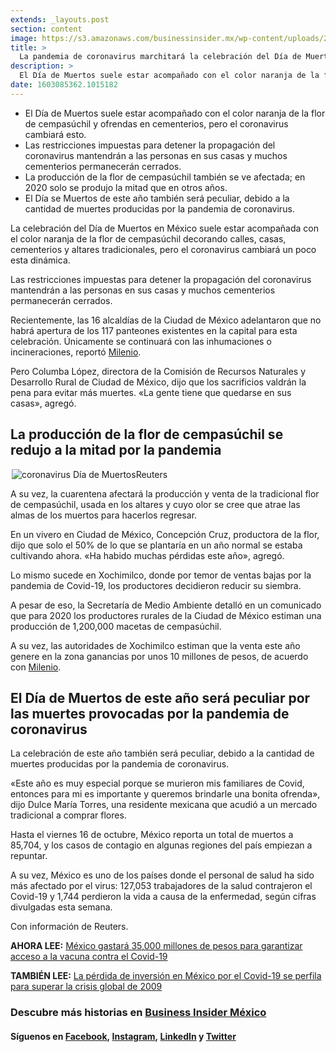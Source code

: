 ```yaml
--- 
extends: _layouts.post 
section: content 
image: https://s3.amazonaws.com/businessinsider.mx/wp-content/uploads/2020/10/17163305/coronavirus-Di%CC%81a-de-Muertos.jpg 
title: > 
  La pandemia de coronavirus marchitará la celebración del Día de Muertos 
description: > 
  El Día de Muertos suele estar acompañado con el color naranja de la flor de cempasúchil y ofrendas en cementerios, pero el coronavirus cambiará esto.La producción de la flor de cempasúchil también se ve afectada; en 2020 solo se produjo la mitad que en otros años.El Día se Muertos de este año también será peculiar, debido a la cantidad de muertes producidas por la pandemia de coronavirus.La celebración del Día de Muertos en México suele estar acompañada con el color naranja de la flor de cempasúchil decorando calles, casas, cementerios y altares tradicionales, pero el coronavirus cambiará un poco esta dinámica.El Día de Muertos de este año será peculiar por las muertes provocadas por la pandemia de coronavirusLa celebración de este año también será peculiar, debido a la cantidad de muertes producidas por la pandemia de coronavirus. 
date: 1603085362.1015182 
--- 
```

<div><ul><li>El D&#237;a de Muertos suele estar acompa&#241;ado con el color naranja de la flor de cempas&#250;chil y ofrendas en cementerios, pero el coronavirus cambiar&#225; esto.</li><li>Las restricciones impuestas para detener la propagaci&#243;n del coronavirus mantendr&#225;n a las personas en sus casas y muchos cementerios permanecer&#225;n cerrados.</li><li>La producci&#243;n de la flor de cempas&#250;chil tambi&#233;n se ve afectada; en 2020 solo se produjo la mitad que en otros a&#241;os.</li><li>El D&#237;a se Muertos de este a&#241;o tambi&#233;n ser&#225; peculiar, debido a la cantidad de muertes producidas por la pandemia de coronavirus.</li></ul><p>La celebraci&#243;n del D&#237;a de Muertos en M&#233;xico suele estar acompa&#241;ada con el color naranja de la flor de cempas&#250;chil decorando calles, casas, cementerios y altares tradicionales, pero el coronavirus cambiar&#225; un poco esta din&#225;mica.</p><p>Las restricciones impuestas para detener la propagaci&#243;n del coronavirus mantendr&#225;n a las personas en sus casas y muchos cementerios permanecer&#225;n cerrados.</p><p>Recientemente, las 16 alcald&#237;as de la Ciudad de M&#233;xico adelantaron que no habr&#225; apertura de los 117 panteones existentes en la capital para esta celebraci&#243;n. &#218;nicamente se continuar&#225; con las inhumaciones o incineraciones, report&#243; <a rel="noreferrer noopener" href="https://www.milenio.com/politica/comunidad/por-covid-19-panteones-de-cdmx-no-abriran-el-dia-de-muertos" target="_blank">Milenio</a>.</p><p>Pero Columba L&#243;pez, directora de la Comisi&#243;n de Recursos Naturales y Desarrollo Rural de Ciudad de M&#233;xico, dijo que los sacrificios valdr&#225;n la pena para evitar m&#225;s muertes. &#171;La gente tiene que quedarse en sus casas&#187;, agreg&#243;.</p><h2>La producci&#243;n de la flor de cempas&#250;chil se redujo a la mitad por la pandemia</h2><img alt="coronavirus D&#237;a de Muertos" class="wp-image-55652 lazyload" src="data:image/gif;base64,R0lGODlhAQABAAAAACH5BAEKAAEALAAAAAABAAEAAAICTAEAOw=="><img src="data:image/gif;base64,R0lGODdhAQABAPAAAMPDwwAAACwAAAAAAQABAAACAkQBADs=" alt="coronavirus D&#237;a de Muertos" class="wp-image-55652"><img src="https://s3.amazonaws.com/businessinsider.mx/wp-content/uploads/2020/10/17163411/coronavirus-Di%CC%81a-de-Muertos-1.jpg" alt="coronavirus D&#237;a de Muertos" class="wp-image-55652">Reuters<p>A su vez, la cuarentena afectar&#225; la producci&#243;n y venta de la tradicional flor de cempas&#250;chil, usada en los altares y cuyo olor se cree que atrae las almas de los muertos para hacerlos regresar.</p><p>En un vivero en Ciudad de M&#233;xico, Concepci&#243;n Cruz, productora de la flor, dijo que solo el 50% de lo que se plantar&#237;a en un a&#241;o normal se estaba cultivando ahora. &#171;Ha habido muchas p&#233;rdidas este a&#241;o&#187;, agreg&#243;.</p><p>Lo mismo sucede en Xochimilco, donde por temor de ventas bajas por la pandemia de Covid-19, los productores decidieron reducir su siembra.</p><p>A pesar de eso, la Secretar&#237;a de Medio Ambiente detall&#243; en un comunicado que para 2020 los productores rurales de la Ciudad de M&#233;xico estiman una producci&#243;n de 1,200,000 macetas de cempas&#250;chil.</p><p>A su vez, las autoridades de Xochimilco estiman que la venta este a&#241;o genere en la zona ganancias por unos 10 millones de pesos, de acuerdo con <a rel="noreferrer noopener" href="https://www.milenio.com/politica/comunidad/xochimilco-reducen-produccion-flor-cempasuchil-covid-19" target="_blank">Milenio</a>.</p><h2>El D&#237;a de Muertos de este a&#241;o ser&#225; peculiar por las muertes provocadas por la pandemia de coronavirus</h2><p>La celebraci&#243;n de este a&#241;o tambi&#233;n ser&#225; peculiar, debido a la cantidad de muertes producidas por la pandemia de coronavirus.</p><p>&#171;Este a&#241;o es muy especial porque se murieron mis familiares de Covid, entonces para mi es importante y queremos brindarle una bonita ofrenda&#187;, dijo Dulce Mar&#237;a Torres, una residente mexicana que acudi&#243; a un mercado tradicional a comprar flores.</p><p>Hasta el viernes 16 de octubre, M&#233;xico reporta un total de muertos a 85,704, y los casos de contagio en algunas regiones del pa&#237;s empiezan a repuntar.</p><p>A su vez, M&#233;xico es uno de los pa&#237;ses donde el personal de salud ha sido m&#225;s afectado por el virus: 127,053 trabajadores de la salud contrajeron el Covid-19 y 1,744 perdieron la vida a causa de la enfermedad, seg&#250;n cifras divulgadas esta semana.</p><p>Con informaci&#243;n de Reuters.</p><p><strong>AHORA LEE:</strong> <a href="https://businessinsider.mx/mexico-compra-vacunas-coronavirus-garantizar-vacuna-contra-covid-19/">M&#233;xico gastar&#225; 35,000 millones de pesos para garantizar acceso a la vacuna contra el Covid-19</a></p><p><strong>TAMBI&#201;N LEE:</strong> <a href="https://businessinsider.mx/perdida-de-inversion-en-mexico-por-el-covid-19-peor-crisis-global-de-2009/">La p&#233;rdida de inversi&#243;n en M&#233;xico por el Covid-19 se perfila para superar la crisis global de 2009</a></p><h3><strong>Descubre m&#225;s historias en&#160;</strong><a href="https://businessinsider.mx/"><strong>Business Insider M&#233;xico</strong></a></h3><h4><strong>S&#237;guenos en&#160;</strong><a href="https://www.facebook.com/businessinsidermx/"><strong>Facebook</strong></a><strong>,&#160;</strong><a href="https://www.instagram.com/businessinsidermexico/"><strong>Instagram</strong></a><strong>,&#160;</strong><a href="https://www.linkedin.com/company/businessinsidermexico"><strong>LinkedIn</strong></a><strong>&#160;y&#160;</strong><a href="https://twitter.com/businsidermx"><strong>Twitter</strong></a></h4></div>